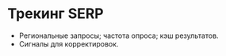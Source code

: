 # Трекинг SERP

- Региональные запросы; частота опроса; кэш результатов.
- Сигналы для корректировок.
